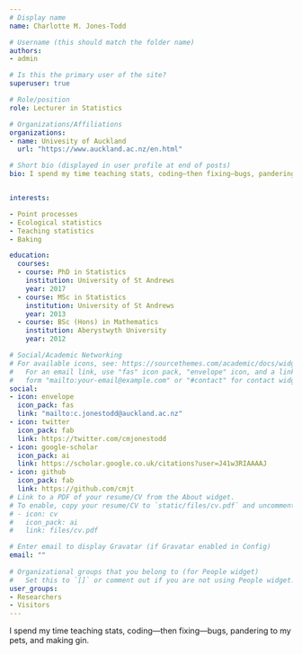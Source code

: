 ```yaml
---
# Display name
name: Charlotte M. Jones-Todd

# Username (this should match the folder name)
authors:
- admin

# Is this the primary user of the site?
superuser: true

# Role/position
role: Lecturer in Statistics

# Organizations/Affiliations
organizations:
- name: Univesity of Auckland
  url: "https://www.auckland.ac.nz/en.html"

# Short bio (displayed in user profile at end of posts)
bio: I spend my time teaching stats, coding—then fixing—bugs, pandering to my pets, and making gin.


interests:

- Point processes
- Ecological statistics
- Teaching statistics
- Baking

education:
  courses:
  - course: PhD in Statistics
    institution: University of St Andrews
    year: 2017
  - course: MSc in Statistics
    institution: University of St Andrews
    year: 2013
  - course: BSc (Hons) in Mathematics
    institution: Aberystwyth University
    year: 2012

# Social/Academic Networking
# For available icons, see: https://sourcethemes.com/academic/docs/widgets/#icons
#   For an email link, use "fas" icon pack, "envelope" icon, and a link in the
#   form "mailto:your-email@example.com" or "#contact" for contact widget.
social:
- icon: envelope
  icon_pack: fas
  link: "mailto:c.jonestodd@auckland.ac.nz"
- icon: twitter
  icon_pack: fab
  link: https://twitter.com/cmjonestodd
- icon: google-scholar
  icon_pack: ai
  link: https://scholar.google.co.uk/citations?user=J41w3RIAAAAJ
- icon: github
  icon_pack: fab
  link: https://github.com/cmjt
# Link to a PDF of your resume/CV from the About widget.
# To enable, copy your resume/CV to `static/files/cv.pdf` and uncomment the lines below.  
# - icon: cv
#   icon_pack: ai
#   link: files/cv.pdf

# Enter email to display Gravatar (if Gravatar enabled in Config)
email: ""
  
# Organizational groups that you belong to (for People widget)
#   Set this to `[]` or comment out if you are not using People widget.  
user_groups:
- Researchers
- Visitors
---
```


I spend my time teaching stats, coding—then fixing—bugs, pandering to my pets, and making gin.